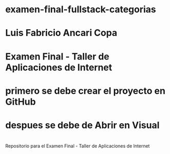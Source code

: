 # examen-final-fullstack-categorias
# Luis Fabricio Ancari Copa
# Examen Final - Taller de Aplicaciones de Internet

# primero se debe crear el proyecto en GitHub
# despues se debe de Abrir en Visual
#
#
#
Repositorio para el Examen Final - Taller de Aplicaciones de Internet
